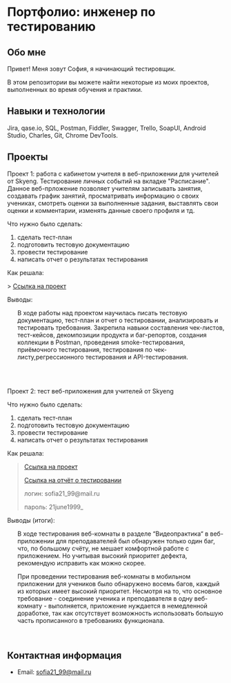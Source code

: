 # Портфолио: инженер по тестированию

## Обо мне
Привет! Меня зовут София, я начинающий тестировщик. <br>
<p> В этом репозитории вы можете найти некоторые из моих проектов, выполненных во время обучения и практики.
<br>
  
## Навыки и технологии
<p> Jira, qase.io, SQL, Postman, Fiddler, Swagger, Trello, SoapUI, Android Studio, Charles, Git, Chrome DevTools. </p>

## Проекты
<p> Проект 1: работа с кабинетом учителя в веб-приложении для учителей от Skyeng.  Тестирование личных событий на вкладке "Расписание". Данное веб-прложение позволяет учителям записывать занятия, создавать график занятий, просматривать информацию о своих учениках, смотреть оценки за выполненные задания, выставлять свои оценки и комментарии, изменять данные своего профиля и тд.</p>

<p>Что нужно было сделать:<p>
<ol>
  <li>сделать тест-план </li>
  <li>подготовить тестовую документацию</li>
	<li>провести тестирование</li>
  <li>написать отчет о результатах тестирования</li>
 </ol> 

<p>Как решала:<p>
> <a href="https://www.notion.so/1-38bafd7463934be186a722f9403abf25?pvs=4" >Ссылка на проект</a>

<p>Выводы:<p>
<ol> 
  <p> В ходе работы над проектом научилась писать тестовую документацию, тест-план и отчет о тестировании, анализировать и тестировать требования. Закрепила навыки составления чек-листов, тест-кейсов, декомпозиции продукта и баг-репортов, создания коллекции в Postman, проведения smoke-тестирования, приёмочного тестирования, тестирования по чек-листу,регрессионного тестирования и API-тестирования. </p>
 </ol>
 <br> 

 <br> 

<p>Проект 2: тест веб-приложения для учителей от Skyeng </p> 
<p>Что нужно было сделать:<p>
<ol>
  <li>сделать тест-план </li>
  <li>подготовить тестовую документацию</li>
  <li>провести тестирование</li>
  <li>написать отчет о результатах тестирования</li>
</ol>
<p>Как решала:</p>

> <a href="https://sofiaqa.atlassian.net/l/cp/BrPyEitu" >Ссылка на проект</a>
> <p> <a href="https://sofiaqa.atlassian.net/l/cp/1TzK0Kvz" >Ссылка на отчёт о тестировании</a> </p>
> <p> логин: sofia21_99@mail.ru </p>
> <p> пароль: 21june1999_ </p>

<p>Выводы (итоги):<p>
<ol>
   <p>В ходе тестирования веб-комнаты в разделе “Видеопрактика“ в веб-приложении для преподавателей был обнаружен только один баг, что, по большому счёту, не мешает комфортной работе с приложением. Но учитывая высокий приоритет дефекта, рекомендую исправить как можно скорее. </p>
<p>При проведении тестирования веб-комнаты в мобильном приложении для учеников было обнаружено восемь багов, каждый из которых имеет высокий приоритет. Несмотря на то, что основное требование - соединение ученика и преподавателя в одну веб-комнату - выполняется, приложение нуждается в немедленной доработке, так как отсутствует возможность использовать большую часть прописанного в требованиях функционала.</p>
</ol>
<br> 

## Контактная информация
- Email: sofia21_99@mail.ru
